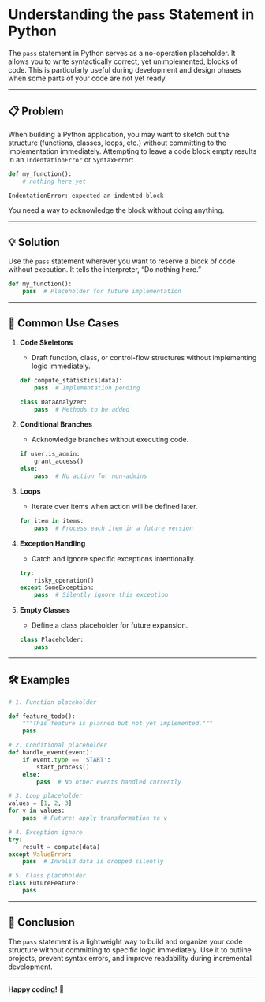 # Understanding the `pass` Statement in Python

The `pass` statement in Python serves as a no-operation placeholder. It allows you to write syntactically correct, yet unimplemented, blocks of code. This is particularly useful during development and design phases when some parts of your code are not yet ready.

---

## 📋 Problem

When building a Python application, you may want to sketch out the structure (functions, classes, loops, etc.) without committing to the implementation immediately. Attempting to leave a code block empty results in an `IndentationError` or `SyntaxError`:

```python
def my_function():
    # nothing here yet
```

```
IndentationError: expected an indented block
```

You need a way to acknowledge the block without doing anything.

---

## 💡 Solution

Use the `pass` statement wherever you want to reserve a block of code without execution. It tells the interpreter, “Do nothing here.”

```python
def my_function():
    pass  # Placeholder for future implementation
```

---

## 🎯 Common Use Cases

1. **Code Skeletons**
   - Draft function, class, or control-flow structures without implementing logic immediately.

   ```python
   def compute_statistics(data):
       pass  # Implementation pending
   
   class DataAnalyzer:
       pass  # Methods to be added
   ```

2. **Conditional Branches**
   - Acknowledge branches without executing code.

   ```python
   if user.is_admin:
       grant_access()
   else:
       pass  # No action for non-admins
   ```

3. **Loops**
   - Iterate over items when action will be defined later.

   ```python
   for item in items:
       pass  # Process each item in a future version
   ```

4. **Exception Handling**
   - Catch and ignore specific exceptions intentionally.

   ```python
   try:
       risky_operation()
   except SomeException:
       pass  # Silently ignore this exception
   ```

5. **Empty Classes**
   - Define a class placeholder for future expansion.

   ```python
   class Placeholder:
       pass
   ```

---

## 🛠️ Examples

```python
# 1. Function placeholder

def feature_todo():
    """This feature is planned but not yet implemented."""
    pass

# 2. Conditional placeholder
def handle_event(event):
    if event.type == 'START':
        start_process()
    else:
        pass  # No other events handled currently

# 3. Loop placeholder
values = [1, 2, 3]
for v in values:
    pass  # Future: apply transformation to v

# 4. Exception ignore
try:
    result = compute(data)
except ValueError:
    pass  # Invalid data is dropped silently

# 5. Class placeholder
class FutureFeature:
    pass
```

---

## 📝 Conclusion

The `pass` statement is a lightweight way to build and organize your code structure without committing to specific logic immediately. Use it to outline projects, prevent syntax errors, and improve readability during incremental development.

---

**Happy coding!** 🚀
